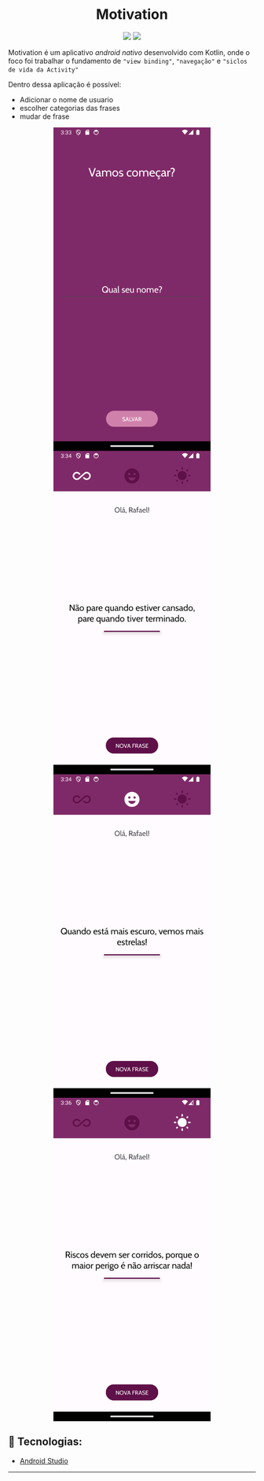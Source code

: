 ﻿# <h1 align="center">Motivation</h1>

<div width=100% align='center'>
  <a href = "https://developer.android.com/?hl=pt-br"><img src="https://img.shields.io/badge/-Android-%3DDC84?style=for-the-badge&logo=android&logoColor=white" target="_blank"></a>
  <a href="https://kotlinlang.org/" target="_blank"><img src="https://img.shields.io/badge/Kotlin-7F52FF?style=for-the-badge&logo=kotlin&logoColor=white" target="_blank"></a>
</div>

Motivation é um aplicativo *android nativo* desenvolvido com Kotlin, onde o foco foi trabalhar o fundamento de ```"view binding"```, ```"navegação"``` e ```"siclos de vida da Activity"```

Dentro dessa aplicação é possível:

- Adicionar o nome de usuario 
- escolher categorias das frases
- mudar de frase

<div style="display: flex; justify-content: center; flex-wrap: wrap;" align='center'>
  <div style="display: flex; flex-direction: column; align-items: center;">
    <img src="https://raw.githubusercontent.com/Muglly/motivation_app/master/assets_github/home.png" alt="" style="width: 320px;" />
    <img src="https://raw.githubusercontent.com/Muglly/motivation_app/master/assets_github/categoria-1.png" alt="" style="width: 320px;" />
  </div>
  <div style="display: flex; flex-direction: column; align-items: center;">
    <img src="https://raw.githubusercontent.com/Muglly/motivation_app/master/assets_github/categoria-2.png" alt="" style="width: 320px;" />
    <img src="https://raw.githubusercontent.com/Muglly/motivation_app/master/assets_github/categoria-3.png" alt="" style="width: 320px;" />
  </div>
</div>



## 🔨 Tecnologias:

- [Android Studio](https://developer.android.com/studio?gclid=Cj0KCQjw8NilBhDOARIsAHzpbLB0GuTo3RQmKSb001eorQmvKXhn-LesqjAh19LcYgpl6WjE9JGxj9EaAmfmEALw_wcB&gclsrc=aw.ds)


<hr>
